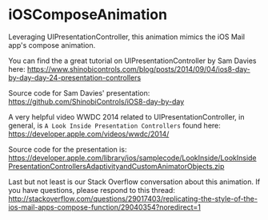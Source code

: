 # iOSComposeAnimation
Leveraging UIPresentationController, this animation mimics the iOS Mail app's compose animation.

You can find the a great tutorial on UIPresentationController by Sam Davies here:
https://www.shinobicontrols.com/blog/posts/2014/09/04/ios8-day-by-day-day-24-presentation-controllers

Source code for Sam Davies' presentation: https://github.com/ShinobiControls/iOS8-day-by-day


A very helpful video WWDC 2014 related to UIPresentationController, in general, is `A Look Inside Presentation Controllers` found here:
https://developer.apple.com/videos/wwdc/2014/

Source code for the presentation is:
https://developer.apple.com/library/ios/samplecode/LookInside/LookInsidePresentationControllersAdaptivityandCustomAnimatorObjects.zip

Last but not least is our Stack Overflow conversation about this animation. If you have questions, please respond to this thread:
<br/>http://stackoverflow.com/questions/29017403/replicating-the-style-of-the-ios-mail-apps-compose-function/29040354?noredirect=1

